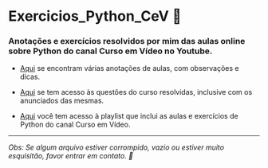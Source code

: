 # Exercicios_Python_CeV :snake:
### Anotações e exercícios resolvidos por mim das aulas online sobre Python do canal Curso em Vídeo no Youtube.

- [Aqui](https://github.com/hitalojta/Exercicios_Python_CeV/tree/master/Anotacoes_aula) se encontram várias anotações de aulas, com observações e dicas.

- [Aqui](https://github.com/hitalojta/Exercicios_Python_CeV/tree/master/Exercicios_resolvidos) se tem acesso às questões do curso resolvidas, inclusive com os anunciados das mesmas.

- [Aqui](https://www.youtube.com/playlist?list=PLvE-ZAFRgX8hnECDn1v9HNTI71veL3oW0) você tem acesso à playlist que inclui as aulas e exercícios de Python do canal Curso em Vídeo.

---

_Obs: Se algum arquivo estiver corrompido, vazio ou estiver muito esquisitão, favor entrar em contato. 🖖_
